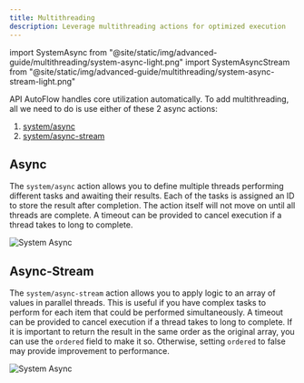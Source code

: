 ```yaml
---
title: Multithreading
description: Leverage multithreading actions for optimized execution
---
```


import SystemAsync from "@site/static/img/advanced-guide/multithreading/system-async-light.png"
import SystemAsyncStream from "@site/static/img/advanced-guide/multithreading/system-async-stream-light.png"

API AutoFlow handles core utilization automatically. To add multithreading, all we need to do is use either of these 2 async actions:

1. <a href="#async">system/async</a>
2. <a href="#async-stream">system/async-stream</a>

## Async

The `system/async` action allows you to define multiple threads performing different tasks and awaiting their results. Each of the tasks is assigned an ID to store the result after completion. The action itself will not move on until all threads are complete. A timeout can be provided to cancel execution if a thread takes to long to complete.

<div>
    <img src={SystemAsync} alt="System Async"/>
</div>

## Async-Stream

The `system/async-stream` action allows you to apply logic to an array of values in parallel threads. This is useful if you have complex tasks to perform for each item that could be performed simultaneously. A timeout can be provided to cancel execution if a thread takes to long to complete. If it is important to return the result in the same order as the original array, you can use the `ordered` field to make it so. Otherwise, setting `ordered` to false may provide improvement to performance.

<div>
    <img src={SystemAsyncStream} alt="System Async"/>
</div>
